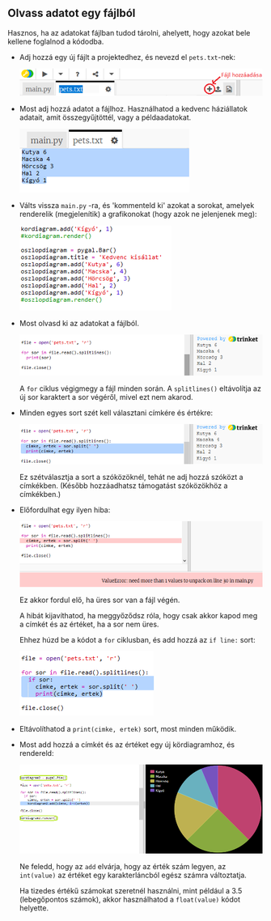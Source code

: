 ## Olvass adatot egy fájlból

Hasznos, ha az adatokat fájlban tudod tárolni, ahelyett, hogy azokat bele kellene foglalnod a kódodba.

+ Adj hozzá egy új fájlt a projektedhez, és nevezd el `pets.txt`-nek:
    
    ![képernyőkép](images/pets-file.png)

+ Most adj hozzá adatot a fájlhoz. Használhatod a kedvenc háziállatok adatait, amit összegyűjtöttél, vagy a példaadatokat.
    
    ![képernyőkép](images/pets-data.png)

+ Válts vissza `main.py` -ra, és 'kommenteld ki' azokat a sorokat, amelyek renderelik (megjelenítik) a grafikonokat (hogy azok ne jelenjenek meg):
    
    ![képernyőkép](images/pets-comment.png)

+ Most olvasd ki az adatokat a fájlból.
    
    ![képernyőkép](images/pets-read.png)
    
    A `for` ciklus végigmegy a fájl minden során. A `splitlines()` eltávolítja az új sor karaktert a sor végéről, mivel ezt nem akarod.

+ Minden egyes sort szét kell választani címkére és értékre:
    
    ![képernyőkép](images/pets-split.png)
    
    Ez szétválasztja a sort a szóközöknél, tehát ne adj hozzá szóközt a címkékben. (Később hozzáadhatsz támogatást szóközökhöz a címkékben.)

+ Előfordulhat egy ilyen hiba:
    
    ![képernyőkép](images/pets-error.png)
    
    Ez akkor fordul elő, ha üres sor van a fájl végén.
    
    A hibát kijavíthatod, ha meggyőződsz róla, hogy csak akkor kapod meg a címkét és az értéket, ha a sor nem üres.
    
    Ehhez húzd be a kódot a `for` ciklusban, és add hozzá az `if line:` sort:
    
    ![képernyőkép](images/pets-fix.png)

+ Eltávolíthatod a `print(cimke, ertek)` sort, most minden működik.

+ Most add hozzá a címkét és az értéket egy új kördiagramhoz, és rendereld:
    
    ![képernyőkép](images/pets-pie2.png)
    
    Ne feledd, hogy az `add` elvárja, hogy az érték szám legyen, az `int(value)` az értéket egy karakterláncból egész számra változtatja.
    
    Ha tizedes értékű számokat szeretnél használni, mint például a 3.5 (lebegőpontos számok), akkor használhatod a `float(value)` kódot helyette.